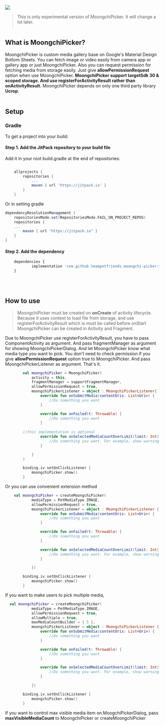 [![](https://jitpack.io/v/teampetfriends/moongchi-picker.svg)](https://jitpack.io/#teampetfriends/moongchi-picker)
> This is only experimental version of MoongchiPicker. It will change a lot later.
<br/><br/>

## What is MoongchiPicker?
MoongchiPicker is custom media gallery base on Google's Material Design Bottom Sheets.
You can fetch image or video easily from camera app or gallery app or just MoongchiPicker.
Also you can request permission for fetching media from storage easily. Just give **allowPermissionRequest** option when use MoongchiPicker.
**MoongchiPicker support targetSdk 30 & scoped storage. And use registerForActivityResult rather than onActivityResult.**
MoongchiPicker depends on only one third party library **Ucrop**.
<br/><br/>
## Setup

### Gradle

To get a project into your build:

#### Step 1. Add the JitPack repository to your build file

Add it in your root build.gradle at the end of repositories:

```gradle

	allprojects {
		repositories {
			...
			maven { url 'https://jitpack.io' }
		}
	}
```

Or in setting gradle

```gradle
dependencyResolutionManagement {
    repositoriesMode.set(RepositoriesMode.FAIL_ON_PROJECT_REPOS)
    repositories {
	...
        maven { url "https://jitpack.io" }
    }
}
```

#### Step 2. Add the dependency

```javascript
	dependencies {
	        implementation 'com.github.teampetfriends.moongchi-picker:final:1.0.1'
	}
```
<br/><br/>
## How to use

> MoongchiPicker must be created on **onCreate** of activity lifecycle. Because it uses context to load file from storage, and use registerForActivityResult which is must be called before onStart
> MoongchiPicker can be created in Activity and Fragment.
> 
Due to MoongchiPicker use registerForActivityResult, you have to pass ComponentActivity as argument.
And pass fragmentManager as argument for showing MoongchiPickerDialog.
And let MoongchiPicker know what media type you want to pick.
You don't need to check permission if you give **allowPermissionRequest** option true to MoongchiPicker.
And pass MoongchiPickerListener as argument. That's it.

```kotlin
        val moongchiPicker = MoongchiPicker(
            activity = this,
            fragmentManager = supportFragmentManager,
            allowPermissionRequest = true,
            moongchiPickerListener = object : MoongchiPickerListener{
                override fun onSubmitMedia(contentUris: List<Uri>) {
                    //Do something you want
                }

                override fun onFailed(t: Throwable) {
                    //Do something you want
                }
		
		//this implementation is optional
                override fun onSelectedMediaCountOverLimit(limit: Int) {
                    //Do something you want. For example, show warning dialog
                }

            }
        )

        binding.iv.setOnClickListener {
            moongchiPicker.show()
        }
```

Or you can use convenient extension method

```kotlin
    val moongchiPicker = createMoongchiPicker(
            mediaType = PetMediaType.IMAGE,
            allowPermissionRequest = true,
            moongchiPickerListener = object : MoongchiPickerListener {
                override fun onSubmitMedia(contentUris: List<Uri>) {
                    //Do something you want
                }

                override fun onFailed(t: Throwable) {
                    //Do something you want
                }

                override fun onSelectedMediaCountOverLimit(limit: Int) {
                    //Do something you want. For example, show warning dialog
                }

            })

        binding.iv.setOnClickListener {
            moongchiPicker.show()
        }
```
If you want to make users to pick multiple media,

```kotlin
  val moongchiPicker = createMoongchiPicker(
            mediaType = PetMediaType.IMAGE,
            allowPermissionRequest = true,
            allowMultiple = true,
            maxMediaCountBuilder = { 5 },
            moongchiPickerListener = object : MoongchiPickerListener {
                override fun onSubmitMedia(contentUris: List<Uri>) {
                    //Do something you want
                }

                override fun onFailed(t: Throwable) {
                    //Do something you want
                }

                override fun onSelectedMediaCountOverLimit(limit: Int) {
                    //Do something you want. For example, show warning dialog
                }

            })

        binding.iv.setOnClickListener {
            moongchiPicker.show()
        }
```

If you want to control max visible media item on MoogchiPickerDialog, pass **maxVisibleMediaCount** to MoongchiPicker or createMoongchiPicker

